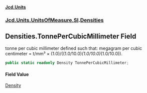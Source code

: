 #### [Jcd.Units](index.md 'index')
### [Jcd.Units.UnitsOfMeasure.SI](Jcd.Units.UnitsOfMeasure.SI.md 'Jcd.Units.UnitsOfMeasure.SI').[Densities](Densities.md 'Jcd.Units.UnitsOfMeasure.SI.Densities')

## Densities.TonnePerCubicMillimeter Field

tonne per cubic millimeter defined such that: megagram per cubic centimeter = t/mm³ × (1.0)/((1.0/10.0)*(1.0/10.0)*(1.0/10.0)).

```csharp
public static readonly Density TonnePerCubicMillimeter;
```

#### Field Value
[Density](Density.md 'Jcd.Units.UnitTypes.Density')